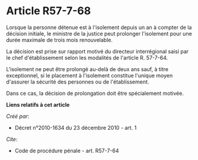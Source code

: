 # Article R57-7-68

Lorsque la personne détenue est à l'isolement depuis un an à compter de la décision initiale, le ministre de la justice peut
prolonger l'isolement pour une durée maximale de trois mois renouvelable. 

La décision est prise sur rapport motivé du directeur interrégional saisi par le chef d'établissement selon les modalités de
l'article R. 57-7-64.

L'isolement ne peut être prolongé au-delà de deux ans sauf, à titre exceptionnel, si le placement à l'isolement constitue
l'unique moyen d'assurer la sécurité des personnes ou de l'établissement. 

Dans ce cas, la décision de prolongation doit être spécialement motivée.

**Liens relatifs à cet article**

_Créé par_:

  - Décret n°2010-1634 du 23 décembre 2010 - art. 1

_Cite_:

  - Code de procédure pénale - art. R57-7-64
